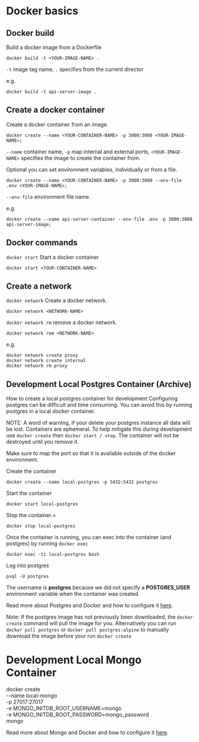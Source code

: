 # Docker basics

## Docker build

Build a docker image from a Dockerfile

```
docker build -t <YOUR-IMAGE-NAME> .
```

`-t` image tag name, `.` specifies from the current director

e.g.

```
docker build -t api-server-image .
```

## Create a docker container

Create a docker container from an image.

```
docker create --name <YOUR-CONTAINER-NAME> -p 3000:3000 <YOUR-IMAGE-NAME>;
```

`--name` container name, `-p` map internal and external ports, `<YOUR-IMAGE-NAME>` specifies the image to create the container from.

Optional you can set environment variables, individually or from a file.

```
docker create --name <YOUR-CONTAINER-NAME> -p 3000:3000 --env-file .env <YOUR-IMAGE-NAME>;
```

`--env-file` environment file name.

e.g.

```
docker create --name api-server-container --env-file .env -p 3000:3000 api-server-image;
```

## Docker commands

`docker start` Start a docker container

```
docker start <YOUR-CONTAINER-NAME>
```

## Create a network

`docker network` Create a docker network.

```
docker network <NETWORK-NAME>
```

`docker network rm` remove a docker network.

```
docker network rem <NETWORK-NAME>
```

e.g.

```
docker network create proxy
docker network create internal
docker network rm proxy
```

## Development Local Postgres Container (Archive)

How to create a local postgres container for development
Configuring postgres can be difficult and time consuming. You can avoid this by running postgres in a local docker container.

NOTE: A word of warning, if your delete your postgres instance all data will be lost. Containers are ephemeral. To help mitigate this during development use `docker create` then `docker start / stop`. The container will not be destroyed until you remove it.

Make sure to map the port so that it is available outside of the docker environment.

Create the container

```
docker create --name local-postgres -p 5432:5432 postgres
```

Start the container

```
docker start local-postgres
```

Stop the container.=

```
docker stop local-postgres
```

Once the container is running, you can exec into the container (and postgres) by running `docker exec`

```
docker exec -ti local-postgres bash
```

Log into postgres

```
psql -U postgres
```

The username is **postgres** because we did not specify a **POSTGRES_USER** environment variable when the container was created.

Read more about Postgres and Docker and how to configure it [here](https://hub.docker.com/_/postgres/).

Note: If the postgres image has not previously been downloaded, the `docker create` command will pull the image for you. Alternatively you can run `docker pull postgres` or `docker pull postgres:alpine` to manually download the image before your run `docker create`

# Development Local Mongo Container

docker create \
 --name local-mongo \
 -p 27017:27017 \
 -e MONGO_INITDB_ROOT_USERNAME=mongo \
 -e MONGO_INITDB_ROOT_PASSWORD=mongo_password \
mongo

Read more about Mongo and Docker and how to configure it [here](https://hub.docker.com/_/mongo).
